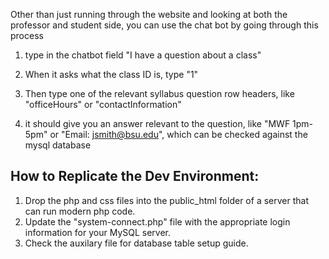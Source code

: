 Other than just running through the website and looking at both the professor and student side, you can use the chat bot by going through this process

1. type in the chatbot field "I have a question about a class"

2. When it asks what the class ID is, type "1"

3. Then type one of the relevant syllabus question row headers, like "officeHours" or "contactInformation"

4. it should give you an answer relevant to the question, like "MWF 1pm-5pm" or "Email: jsmith@bsu.edu", which can be checked against the mysql database



## How to Replicate the Dev Environment:
1) Drop the php and css files into the public_html folder of a server that can run modern php code.
2) Update the "system-connect.php" file with the appropriate login information for your MySQL server.
3) Check the auxilary file for database table setup guide.

